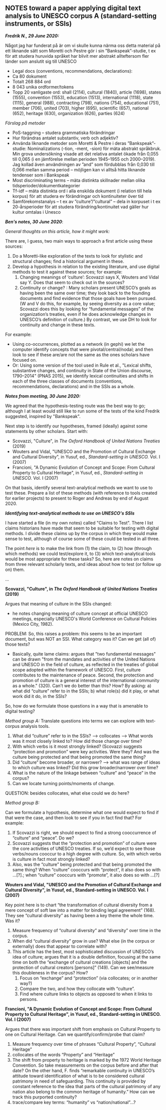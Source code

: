 ## NOTES toward a paper applying digital text analysis to UNESCO corpus A (standard-setting instruments, or SSIs)

**_Fredrik N., 29 June 2020:_**

Något jag har funderat på är om vi skulle kunna närma oss detta material på ett liknande sätt som Moretti och Pestre gör i sin ”Bankspeak”-studie, t ex för att studera huruvida språket har blivit mer abstrakt allteftersom fler länder som anslutit sig till UNESCO
 
* Legal docs (conventions, recommendations, declarations):
* Ca 80 dokument
* Totalt 268 884 ord
* 8 043 unika ordformer/tokens
* Topp 20 vanligaste ord: shall (2114), cultural (1840), article (1698), states (1555), convention (1553), education (1513), international (1118), state (1115), general (988), contracting (798), nations (754), educational (751), member (706), united (703), higher (695), scientific (657), national (652), heritage (630), organization (626), parties (624)
 
 
_Förslag på metoder_

* PoS-taggning – studera grammatiska förändringar
* Hur förändras antalet substantiv, verb och adjektiv?
* Använda liknande metoder som Moretti & Pestre i deras ”Bankspeak”-studie: Nominalizations (-tion, -ment, -sion) för mäta abstrakt språkbruk. Min grova undersökning visade att det relativa antalet ökade från 0,055 till 0,065 (i en jämförelse mellan perioden 1945–1955 och 2000–2019). Jag kollad även användningen av ”and” som fördubblas från 0,030 till 0,066 mellan samma period – möjligen kan vi alltså hitta liknande tendenser som i Bankspeak
* Most discriminating terms – mäta distinkta skillnader mellan olika tidsperioder/dokumentkategorier
* Tf-idf – mäta distinkta ord i alla enskilda dokument (i relation till hela korpus) för att studera ev förändringar och kontinuiteter över tid
* Samförekomstanalys – t ex av ”culture”/”cultural” – dela in korpuset i t ex 20-årsperioder för att studera förändring/kontinuitet vad gäller hur kultur omtalas i Unesco
 

**_Ben's notes, 30 June 2020_**:

_General thoughts on this article, how it might work:_

There are, I guess, two main ways to approach a first article using these sources: 

1. Do a Moretti-like exploration of the texts to look for stylistic and structural changes; find a historical argument in these.
1. Develop a hypothesis in relation to the existing literature, and use digital methods to test it against these sources; for example: 
   1. Changing meanings of ‘culture’: Scovazzi says X, Wouters and Vidal say Y. Does that seem to check out in the sources?  
   1. Continuity or change? : Many scholars present UNESCO’s goals as having been the same over time; they look back to the founding documents and find evidence that those goals have been pursued. (W and V do this, for example, by seeing diversity as a core value; Scovazzi does this by looking for “fundamental messages” of the organization’s treaties, even if he does acknowledge changes in UNESCO’s definition of culture.) By contrast, we use DH to look for continuity and change in these texts. 

For example: 
* Using co-occurrences, plotted as a network (in gephi) we let the computer identify concepts that were pivotal/central/nodal; and then look to see if these are/are not the same as the ones scholars have focused on.
* Or: Using some version of the tool used in Rule et al., "Lexical shifts, substantive changes, and continuity in State of the Union discourse, 1790–2014" (PNAS 2015), we identify lexical continuities and shifts in each of the three classes of documents (conventions, recommendations, declarations) and in the SSIs as a whole. 


**_Notes from meeting, 30 June 2020:_**

We agreed that the hypothesis-testing route was the best way to go; although I at least would still like to run some of the tests of the kind Fredrik suggested, inspired by "Bankspeak".

Next step is to identify our hypotheses, framed (ideally) against some statements by other scholars. Start with:

* Scovazzi, "Culture", in _The Oxford Handbook of United Nations Treaties_ (2019)
* Wouters and Vidal, "UNESCO and the Promotion of Cultural Exchange and Cultural Diversity", in Yusuf, ed., _Standard-setting in UNESCO._ Vol. I (2007)
* Francioni, "A Dynamic Evolution of Concept and Scope: From Cultural Property to Cultural Heritage", in Yusuf, ed., _Standard-setting in UNESCO._ Vol. I (2007) 

On that basis, identify several text-analytical methods we want to use to test these. Prepare a list of these methods (with reference to tools created for earlier projects) to present to Roger and Andreas by end of August 2020.

**_Identifying text-analytical methods to use on UNESCO's SSIs_**

I have started a file (in my own notes) called "Claims to Test". There I list claims historians have made that seem to be suitable for testing with digital methods. I divide these claims up by the corpus in which they would make sense to test, although of course some of these could be tested in all three.

The point _here_ is to make the link from (1) the claim, to (2) how (through which methods) we could test/explore it, to (3) which text-analytical tools would be most appropriate for these tasks? So, here are notes on claims from three relevant scholarly texts, and ideas about how to test (or follow up on) them.  

...

**Scovazzi, "Culture", in _The Oxford Handbook of United Nations Treaties_ (2019)**

Argues that meaning of culture in the SSIs changed:
 
* he notes changing meaning of culture concept at official UNESCO meetings, especially UNESCO's World Conference on Cultural Policies (Mexico City, 1982). 
	
PROBLEM: So, this raises a problem: this seems to be an important document, but was NOT an SSI. What category was it? Can we get (all of) those texts?     
	
* Basically, quite lame claims: argues that "two fundamental messages" can be drawn "from the mandates and activities of the United Nations and UNESCO in the field of culture, as reflected in the treaties of global scope adopted within the framework of UNESCO. First, culture contributes to the maintenance of peace. Second, the protection and promotion of culture is a general interest of the international community as a whole." (320). Can’t we do better than this? How? By asking: a) what did “culture” refer to in the SSIs; b) what role(s) did it play, or what work did it do, in the SSIs? 

So, how do we formulate those questions in a way that is amenable to digital testing? 

_Method group A:_ Translate questions into terms we can explore with text-corpus analysis tools.

1. What did “culture” refer to in the SSIs? —> collocates —> What words was it most closely linked to? How did those change over time? 
1. With which verbs is it most strongly linked? (Scovazzi suggests “protection and promotion” were key activities. Were they? And was the culture being protected and that being promoted the same thing?
1. Did “culture” become broader, or narrower? —> what was range of ideas to which culture was linked? Did this grow broader/narrower over time?
1. What is the nature of the linkage between “culture” and “peace” in the corpus? 
1. Can we locate turning points/moments of change. 

QUESTION: besides collocates, what else could we do here?

_Method group B:_

Can we formulate a hypothesis, determine what one would expect to find if that were the case, and then look to see if you in fact find that? For example: 

1. If Scovazzi is right, we should expect to find a strong cooccurrence of “culture” and “peace”. Do we?
1. Scovazzi suggests that the “protection and promotion” of culture were the core activities of UNESCO treaties. If so, we’d expect to see those verbs/nouns cooccur to a high degree with culture. So, with which verbs is culture in fact most strongly linked? 
1. Also, was the “culture” being protected and that being promoted the same thing? When “culture” cooccurs with “protect”, it also does so with …[?].; when “culture” cooccurs with “promote”, it also does so with …[?]


**Wouters and Vidal, "UNESCO and the Promotion of Cultural Exchange and Cultural Diversity", in Yusuf, ed., Standard-setting in UNESCO. Vol. I (2007)**
	
Key point here is to chart “the transformation of cultural diversity from a mere concept of soft law into a matter for binding legal agreement” (168). They see “cultural diversity” as having been a key theme the whole time. Was it?
1. Measure frequency of “cultural diversity” and “diversity” over time in the corpus.
1. When did “cultural diversity” grow in use? What else (in the corpus or externally) does that appear to correlate with? 
1. This article has the best, most sophisticated discussion of UNESCO’s idea of culture; argues that it is a double definition, focusing at the same time on both the “exchange of cultural creations [objects] and the protection of cultural creators [persons]” (149). Can we see/measure this doubleness in the corpus? How?
   1. Focus on “exchange” and “protection” (via collocates; or in another way?)
   1. Compare the two, and how they collocate with “culture”. 
   1. Find where culture links to objects as opposed to when it links to persons.  


**Francioni, "A Dynamic Evolution of Concept and Scope: From Cultural Property to Cultural Heritage", in Yusuf, ed., Standard-setting in UNESCO. Vol. I (2007)**

Argues that there was important shift from emphasis on Cultural Property to one on Cultural Heritage. Can we quantify/confirm/probe that claim? 

1. Measure frequency over time of phrases “Cultural Property”, “Cultural Heritage”
1. collocates of the words “Property” and “Heritage”
1. The shift from property to heritage is marked by the 1972 World Heritage Convention. So take measurements on the corpus before and after that date? 
On the other hand, F. finds “remarkable continuity in UNESCO’s attitude toward identification of what is to be considered cultural patrimony in need of safeguarding. This continuity is provided by constant reference to the idea that parts of the cultural patrimony of any nation also belong to the common heritage of humanity.” How can we track this purported continuity? 
1. trace/compare key terms: “humanity” vs “nation/national”…?



